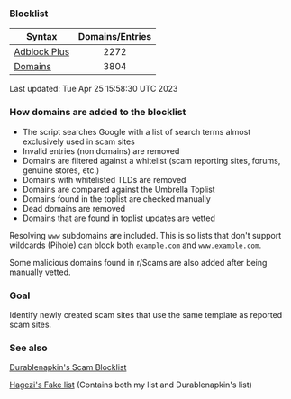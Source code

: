 ### Blocklist

| Syntax | Domains/Entries |
| --- |:---:|
| [Adblock Plus](https://raw.githubusercontent.com/jarelllama/Scam-Blocklist/main/adblock.txt) | 2272 |
| [Domains](https://raw.githubusercontent.com/jarelllama/Scam-Blocklist/main/domains.txt) | 3804 |

Last updated: Tue Apr 25 15:58:30 UTC 2023

### How domains are added to the blocklist

- The script searches Google with a list of search terms almost exclusively used in scam sites
- Invalid entries (non domains) are removed
- Domains are filtered against a whitelist (scam reporting sites, forums, genuine stores, etc.)
- Domains with whitelisted TLDs are removed
- Domains are compared against the Umbrella Toplist
- Domains found in the toplist are checked manually
- Dead domains are removed
- Domains that are found in toplist updates are vetted

Resolving `www` subdomains are included. This is so lists that don't support wildcards (Pihole) can block both `example.com` and `www.example.com`.

Some malicious domains found in r/Scams are also added after being manually vetted.

### Goal

Identify newly created scam sites that use the same template as reported scam sites.

### See also

[Durablenapkin's Scam Blocklist](https://github.com/durablenapkin/scamblocklist)

[Hagezi's Fake list](https://github.com/hagezi/dns-blocklists#fake) (Contains both my list and Durablenapkin's list)
